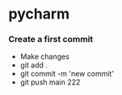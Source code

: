 # pycharm
### Create a first commit
- Make changes
- git add .
- git commit -m 'new commit'
- git push main 222